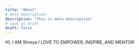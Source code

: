 ```yaml
---
title: "About"
# meta description
description: "This is meta description"
# save as draft
draft: false
---
```


HI, I AM Shreya
I LOVE TO EMPOWER, INSPIRE, AND MENTOR